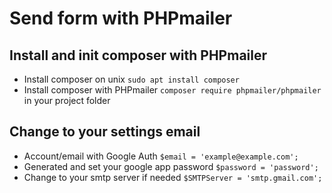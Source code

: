 # Send form with PHPmailer

## Install and init composer with PHPmailer
  - Install composer on unix `sudo apt install composer`
  - Install composer with PHPmailer `composer require phpmailer/phpmailer` in your project folder

## Change to your settings email
  - Account/email with Google Auth `$email = 'example@example.com';`
  - Generated and set your google app password `$password = 'password';`
  - Change to your smtp server if needed `$SMTPServer = 'smtp.gmail.com';`